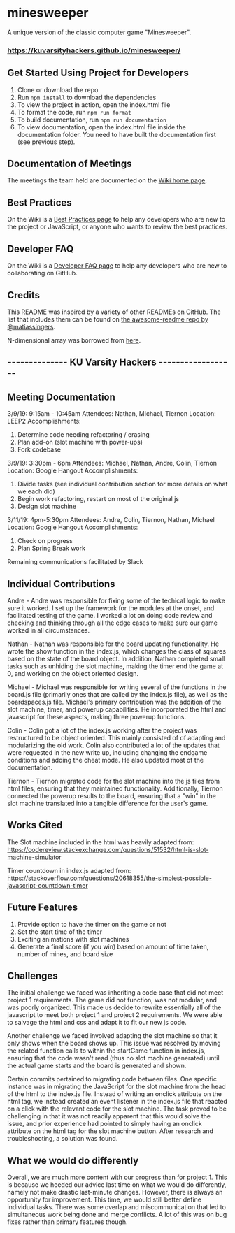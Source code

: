 # minesweeper

A unique version of the classic computer game "Minesweeper".

### https://kuvarsityhackers.github.io/minesweeper/

## Get Started Using Project for Developers

1. Clone or download the repo
1. Run `npm install` to download the dependencies
1. To view the project in action, open the index.html file
1. To format the code, run `npm run format`
1. To build documentation, run `npm run documentation`
1. To view documentation, open the index.html file inside the documentation folder. You need to have built the documentation first (see previous step).

## Documentation of Meetings

The meetings the team held are documented on the [Wiki home page](https://github.com/CompSciLauren/minesweeper/wiki).

## Best Practices

On the Wiki is a [Best Practices page](https://github.com/CompSciLauren/minesweeper/wiki/Best-Practices) to help any developers who are new to the project or JavaScript, or anyone who wants to review the best practices.

## Developer FAQ

On the Wiki is a [Developer FAQ page](https://github.com/CompSciLauren/minesweeper/wiki/Developer-FAQ) to help any developers who are new to collaborating on GitHub.

## Credits

This README was inspired by a variety of other READMEs on GitHub. The list that includes them can be found on [the awesome-readme repo by @matiassingers](https://github.com/matiassingers/awesome-readme).

N-dimensional array was borrowed from [here](https://stackoverflow.com/questions/966225/how-can-i-create-a-two-dimensional-array-in-javascript/966938#966938).

## -------------- KU Varsity Hackers ------------------

## Meeting Documentation

3/9/19: 9:15am - 10:45am
Attendees: Nathan, Michael, Tiernon
Location: LEEP2
Accomplishments:

1. Determine code needing refactoring / erasing
2. Plan add-on (slot machine with power-ups)
3. Fork codebase

3/9/19: 3:30pm - 6pm
Attendees: Michael, Nathan, Andre, Colin, Tiernon
Location: Google Hangout
Accomplishments:

1. Divide tasks (see individual contribution section for more details on what we each did)
2. Begin work refactoring, restart on most of the original js
3. Design slot machine

3/11/19: 4pm-5:30pm
Attendees: Andre, Colin, Tiernon, Nathan, Michael
Location: Google Hangout
Accomplishments:

1. Check on progress
2. Plan Spring Break work

Remaining communications facilitated by Slack

## Individual Contributions

Andre - Andre was responsible for fixing some of the techical logic to make sure it worked. I set up the framework for the modules at the onset, and facilitated testing of the game. I worked a lot on doing code review and checking and thinking through all the edge cases to make sure our game worked in all circumstances.

Nathan - Nathan was responsible for the board updating functionality. He wrote the show function in the index.js, which changes the class of squares based on the state of the board object. In addition, Nathan completed small tasks such as unhiding the slot machine, making the timer end the game at 0, and working on the object oriented design.

Michael - Michael was responsible for writing several of the functions in the board.js file (primarily ones that are called by the index.js file), as well as the boardspaces.js file. Michael's primary contribution was the addition of the slot machine, timer, and powerup capabilities. He incorporated the html and javascript for these aspects, making three powerup functions.

Colin - Colin got a lot of the index.js working after the project was restructured to be object oriented. This mainly consisted of of adapting and modularizing the old work. Colin also contributed a lot of the updates that were requested in the new write up, including changing the endgame conditions and adding the cheat mode. He also updated most of the documentation.

Tiernon - Tiernon migrated code for the slot machine into the js files from html files, ensuring that they maintained functionality. Additionally, Tiernon connected the powerup results to the board, ensuring that a "win" in the slot machine translated into a tangible difference for the user's game.

## Works Cited

The Slot machine included in the html was heavily adapted from:
https://codereview.stackexchange.com/questions/51532/html-js-slot-machine-simulator

Timer countdown in index.js adapted from:
https://stackoverflow.com/questions/20618355/the-simplest-possible-javascript-countdown-timer

## Future Features

1. Provide option to have the timer on the game or not
2. Set the start time of the timer
3. Exciting animations with slot machines
4. Generate a final score (if you win) based on amount of time taken, number of mines, and board size

## Challenges

The initial challenge we faced was inheriting a code base that did not meet project 1 requirements. The game did not function, was not modular, and was poorly organized. This made us decide to rewrite essentially all of the javascript to meet both project 1 and project 2 requirements. We were able to salvage the html and css and adapt it to fit our new js code.

Another challenge we faced involved adapting the slot machine so that it only shows when the board shows up. This issue was resolved by moving the related function calls to within the startGame function in index.js, ensuring that the code wasn't read (thus no slot machine generated) until the actual game starts and the board is generated and shown.

Certain commits pertained to migrating code between files. One specific instance was in migrating the JavaScript for the slot machine from the head of the html to the index.js file. Instead of writing an onclick attribute on the html tag, we instead created an event listener in the index.js file that reacted on a click with the relevant code for the slot machine. The task proved to be challenging in that it was not readily apparent that this would solve the issue, and prior experience had pointed to simply having an onclick attribute on the html tag for the slot machine button. After research and troubleshooting, a solution was found.

## What we would do differently

Overall, we are much more content with our progress than for project 1. This is because we heeded our advice last time on what we would do differently, namely not make drastic last-minute changes. However, there is always an opportunity for improvement. This time, we would still better define individual tasks. There was some overlap and miscommunication that led to simultaneous work being done and merge conflicts. A lot of this was on bug fixes rather than primary features though.
